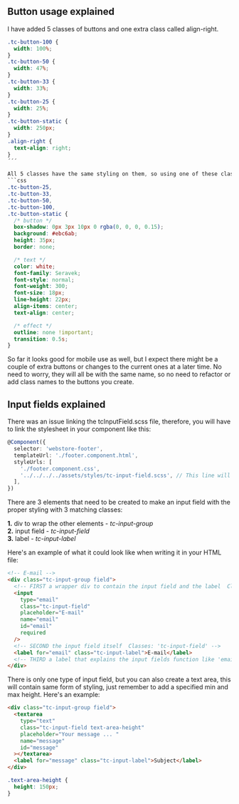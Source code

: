 ## Button usage explained

I have added 5 classes of buttons and one extra class called align-right.

````css
.tc-button-100 {
  width: 100%;
}
.tc-button-50 {
  width: 47%;
}
.tc-button-33 {
  width: 33%;
}
.tc-button-25 {
  width: 25%;
}
.tc-button-static {
  width: 250px;
}
.align-right {
  text-align: right;
}
´´´

All 5 classes have the same styling on them, so using one of these classes will add the following styling: 
```css
.tc-button-25, 
.tc-button-33,
.tc-button-50,
.tc-button-100,
.tc-button-static {
  /* button */
  box-shadow: 0px 3px 10px 0 rgba(0, 0, 0, 0.15);
  background: #ebc6ab;
  height: 35px;
  border: none;

  /* text */
  color: white;
  font-family: Seravek;
  font-style: normal;
  font-weight: 300;
  font-size: 18px;
  line-height: 22px;
  align-items: center;
  text-align: center;

  /* effect */
  outline: none !important;
  transition: 0.5s;
}
````

So far it looks good for mobile use as well, but I expect there might be a couple of extra buttons or changes to the current ones at a later time. No need to worry, they will all be with the same name, so no need to refactor or add class names to the buttons you create.

## Input fields explained

There was an issue linking the tcInputField.scss file, therefore, you will have to link the stylesheet in your component like this:

```ts
@Component({
  selector: 'webstore-footer',
  templateUrl: './footer.component.html',
  styleUrls: [
    './footer.component.css',
    '../../../../assets/styles/tc-input-field.scss', // This line will add it to your components styling. The link could change depending on you files location.
  ],
})
```

There are 3 elements that need to be created to make an input field with the proper styling with 3 matching classes:

**1.** div to wrap the other elements - _tc-input-group_  
**2.** input field - _tc-input-field_  
**3.** label - _tc-input-label_

Here's an example of what it could look like when writing it in your HTML file:

```html
<!-- E-mail -->
<div class="tc-input-group field">
  <!-- FIRST a wrapper div to contain the input field and the label  Classes: 'tc-input-group' + 'field' -->
  <input
    type="email"
    class="tc-input-field"
    placeholder="E-mail"
    name="email"
    id="email"
    required
  />
  <!-- SECOND the input field itself  Classes: 'tc-input-field' -->
  <label for="email" class="tc-input-label">E-mail</label>
  <!-- THIRD a label that explains the input fields function like 'email'   Classes: 'tc-input-label' -->
</div>
```

There is only one type of input field, but you can also create a text area, this will contain same form of styling, just remember to add a specified min and max height.
Here's an example:

```html
<div class="tc-input-group field">
  <textarea
    type="text"
    class="tc-input-field text-area-height"
    placeholder="Your message ... "
    name="message"
    id="message"
  ></textarea>
  <label for="message" class="tc-input-label">Subject</label>
</div>
```

```css
.text-area-height {
  height: 150px;
}
```
